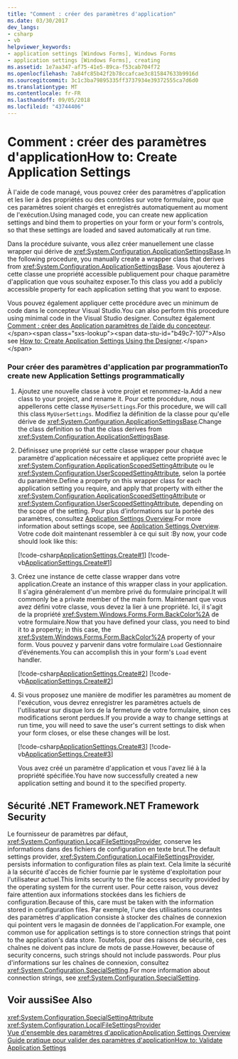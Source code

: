 ```yaml
---
title: "Comment : créer des paramètres d'application"
ms.date: 03/30/2017
dev_langs:
- csharp
- vb
helpviewer_keywords:
- application settings [Windows Forms], Windows Forms
- application settings [Windows Forms], creating
ms.assetid: 1e7aa347-af75-41e5-89ca-f53cab704f72
ms.openlocfilehash: 7a84fc85b42f2b78ccafcae3c815847633b9916d
ms.sourcegitcommit: 3c1c3ba79895335ff3737934e39372555ca7d6d0
ms.translationtype: MT
ms.contentlocale: fr-FR
ms.lasthandoff: 09/05/2018
ms.locfileid: "43744406"
---
```

# <a name="how-to-create-application-settings"></a><span data-ttu-id="b49c7-102">Comment : créer des paramètres d'application</span><span class="sxs-lookup"><span data-stu-id="b49c7-102">How to: Create Application Settings</span></span>
<span data-ttu-id="b49c7-103">À l'aide de code managé, vous pouvez créer des paramètres d'application et les lier à des propriétés ou des contrôles sur votre formulaire, pour que ces paramètres soient chargés et enregistrés automatiquement au moment de l'exécution.</span><span class="sxs-lookup"><span data-stu-id="b49c7-103">Using managed code, you can create new application settings and bind them to properties on your form or your form's controls, so that these settings are loaded and saved automatically at run time.</span></span>  
  
 <span data-ttu-id="b49c7-104">Dans la procédure suivante, vous allez créer manuellement une classe wrapper qui dérive de <xref:System.Configuration.ApplicationSettingsBase>.</span><span class="sxs-lookup"><span data-stu-id="b49c7-104">In the following procedure, you manually create a wrapper class that derives from <xref:System.Configuration.ApplicationSettingsBase>.</span></span> <span data-ttu-id="b49c7-105">Vous ajouterez à cette classe une propriété accessible publiquement pour chaque paramètre d'application que vous souhaitez exposer.</span><span class="sxs-lookup"><span data-stu-id="b49c7-105">To this class you add a publicly accessible property for each application setting that you want to expose.</span></span>  
  
 <span data-ttu-id="b49c7-106">Vous pouvez également appliquer cette procédure avec un minimum de code dans le concepteur Visual Studio.</span><span class="sxs-lookup"><span data-stu-id="b49c7-106">You can also perform this procedure using minimal code in the Visual Studio designer.</span></span>  <span data-ttu-id="b49c7-107">Consultez également [Comment : créer des Application paramètres de l’aide du concepteur](https://msdn.microsoft.com/library/wabtadw6\(v=vs.110\)).</span><span class="sxs-lookup"><span data-stu-id="b49c7-107">Also see [How to: Create Application Settings Using the Designer](https://msdn.microsoft.com/library/wabtadw6\(v=vs.110\)).</span></span>  
  
### <a name="to-create-new-application-settings-programmatically"></a><span data-ttu-id="b49c7-108">Pour créer des paramètres d'application par programmation</span><span class="sxs-lookup"><span data-stu-id="b49c7-108">To create new Application Settings programmatically</span></span>  
  
1.  <span data-ttu-id="b49c7-109">Ajoutez une nouvelle classe à votre projet et renommez-la.</span><span class="sxs-lookup"><span data-stu-id="b49c7-109">Add a new class to your project, and rename it.</span></span> <span data-ttu-id="b49c7-110">Pour cette procédure, nous appellerons cette classe `MyUserSettings`.</span><span class="sxs-lookup"><span data-stu-id="b49c7-110">For this procedure, we will call this class `MyUserSettings`.</span></span> <span data-ttu-id="b49c7-111">Modifiez la définition de la classe pour qu'elle dérive de <xref:System.Configuration.ApplicationSettingsBase>.</span><span class="sxs-lookup"><span data-stu-id="b49c7-111">Change the class definition so that the class derives from <xref:System.Configuration.ApplicationSettingsBase>.</span></span>  
  
2.  <span data-ttu-id="b49c7-112">Définissez une propriété sur cette classe wrapper pour chaque paramètre d'application nécessaire et appliquez cette propriété avec le <xref:System.Configuration.ApplicationScopedSettingAttribute> ou le <xref:System.Configuration.UserScopedSettingAttribute>, selon la portée du paramètre.</span><span class="sxs-lookup"><span data-stu-id="b49c7-112">Define a property on this wrapper class for each application setting you require, and apply that property with either the <xref:System.Configuration.ApplicationScopedSettingAttribute> or <xref:System.Configuration.UserScopedSettingAttribute>, depending on the scope of the setting.</span></span> <span data-ttu-id="b49c7-113">Pour plus d’informations sur la portée des paramètres, consultez [Application Settings Overview](../../../../docs/framework/winforms/advanced/application-settings-overview.md).</span><span class="sxs-lookup"><span data-stu-id="b49c7-113">For more information about settings scope, see [Application Settings Overview](../../../../docs/framework/winforms/advanced/application-settings-overview.md).</span></span> <span data-ttu-id="b49c7-114">Votre code doit maintenant ressembler à ce qui suit :</span><span class="sxs-lookup"><span data-stu-id="b49c7-114">By now, your code should look like this:</span></span>  
  
     [!code-csharp[ApplicationSettings.Create#1](../../../../samples/snippets/csharp/VS_Snippets_Winforms/ApplicationSettings.Create/CS/MyAppSettings.cs#1)]
     [!code-vb[ApplicationSettings.Create#1](../../../../samples/snippets/visualbasic/VS_Snippets_Winforms/ApplicationSettings.Create/VB/MyAppSettings.vb#1)]  
  
3.  <span data-ttu-id="b49c7-115">Créez une instance de cette classe wrapper dans votre application.</span><span class="sxs-lookup"><span data-stu-id="b49c7-115">Create an instance of this wrapper class in your application.</span></span> <span data-ttu-id="b49c7-116">Il s'agira généralement d'un membre privé du formulaire principal.</span><span class="sxs-lookup"><span data-stu-id="b49c7-116">It will commonly be a private member of the main form.</span></span> <span data-ttu-id="b49c7-117">Maintenant que vous avez défini votre classe, vous devez la lier à une propriété. Ici, il s'agit de la propriété <xref:System.Windows.Forms.Form.BackColor%2A> de votre formulaire.</span><span class="sxs-lookup"><span data-stu-id="b49c7-117">Now that you have defined your class, you need to bind it to a property; in this case, the <xref:System.Windows.Forms.Form.BackColor%2A> property of your form.</span></span> <span data-ttu-id="b49c7-118">Vous pouvez y parvenir dans votre formulaire `Load` Gestionnaire d’événements.</span><span class="sxs-lookup"><span data-stu-id="b49c7-118">You can accomplish this in your form's `Load` event handler.</span></span>  
  
     [!code-csharp[ApplicationSettings.Create#2](../../../../samples/snippets/csharp/VS_Snippets_Winforms/ApplicationSettings.Create/CS/Form1.cs#2)]
     [!code-vb[ApplicationSettings.Create#2](../../../../samples/snippets/visualbasic/VS_Snippets_Winforms/ApplicationSettings.Create/VB/Form1.vb#2)]  
  
4.  <span data-ttu-id="b49c7-119">Si vous proposez une manière de modifier les paramètres au moment de l'exécution, vous devrez enregistrer les paramètres actuels de l'utilisateur sur disque lors de la fermeture de votre formulaire, sinon ces modifications seront perdues.</span><span class="sxs-lookup"><span data-stu-id="b49c7-119">If you provide a way to change settings at run time, you will need to save the user's current settings to disk when your form closes, or else these changes will be lost.</span></span>  
  
     [!code-csharp[ApplicationSettings.Create#3](../../../../samples/snippets/csharp/VS_Snippets_Winforms/ApplicationSettings.Create/CS/Form1.cs#3)]
     [!code-vb[ApplicationSettings.Create#3](../../../../samples/snippets/visualbasic/VS_Snippets_Winforms/ApplicationSettings.Create/VB/Form1.vb#3)]  
  
     <span data-ttu-id="b49c7-120">Vous avez créé un paramètre d'application et vous l'avez lié à la propriété spécifiée.</span><span class="sxs-lookup"><span data-stu-id="b49c7-120">You have now successfully created a new application setting and bound it to the specified property.</span></span>  
  
## <a name="net-framework-security"></a><span data-ttu-id="b49c7-121">Sécurité .NET Framework</span><span class="sxs-lookup"><span data-stu-id="b49c7-121">.NET Framework Security</span></span>  
 <span data-ttu-id="b49c7-122">Le fournisseur de paramètres par défaut, <xref:System.Configuration.LocalFileSettingsProvider>, conserve les informations dans des fichiers de configuration en texte brut.</span><span class="sxs-lookup"><span data-stu-id="b49c7-122">The default settings provider, <xref:System.Configuration.LocalFileSettingsProvider>, persists information to configuration files as plain text.</span></span> <span data-ttu-id="b49c7-123">Cela limite la sécurité à la sécurité d'accès de fichier fournie par le système d'exploitation pour l'utilisateur actuel.</span><span class="sxs-lookup"><span data-stu-id="b49c7-123">This limits security to the file access security provided by the operating system for the current user.</span></span> <span data-ttu-id="b49c7-124">Pour cette raison, vous devez faire attention aux informations stockées dans les fichiers de configuration.</span><span class="sxs-lookup"><span data-stu-id="b49c7-124">Because of this, care must be taken with the information stored in configuration files.</span></span> <span data-ttu-id="b49c7-125">Par exemple, l'une des utilisations courantes des paramètres d'application consiste à stocker des chaînes de connexion qui pointent vers le magasin de données de l'application.</span><span class="sxs-lookup"><span data-stu-id="b49c7-125">For example, one common use for application settings is to store connection strings that point to the application's data store.</span></span> <span data-ttu-id="b49c7-126">Toutefois, pour des raisons de sécurité, ces chaînes ne doivent pas inclure de mots de passe.</span><span class="sxs-lookup"><span data-stu-id="b49c7-126">However, because of security concerns, such strings should not include passwords.</span></span> <span data-ttu-id="b49c7-127">Pour plus d'informations sur les chaînes de connexion, consultez <xref:System.Configuration.SpecialSetting>.</span><span class="sxs-lookup"><span data-stu-id="b49c7-127">For more information about connection strings, see <xref:System.Configuration.SpecialSetting>.</span></span>  
  
## <a name="see-also"></a><span data-ttu-id="b49c7-128">Voir aussi</span><span class="sxs-lookup"><span data-stu-id="b49c7-128">See Also</span></span>  
 <xref:System.Configuration.SpecialSettingAttribute>  
 <xref:System.Configuration.LocalFileSettingsProvider>  
 [<span data-ttu-id="b49c7-129">Vue d'ensemble des paramètres d'application</span><span class="sxs-lookup"><span data-stu-id="b49c7-129">Application Settings Overview</span></span>](../../../../docs/framework/winforms/advanced/application-settings-overview.md)  
 [<span data-ttu-id="b49c7-130">Guide pratique pour valider des paramètres d'application</span><span class="sxs-lookup"><span data-stu-id="b49c7-130">How to: Validate Application Settings</span></span>](../../../../docs/framework/winforms/advanced/how-to-validate-application-settings.md)
